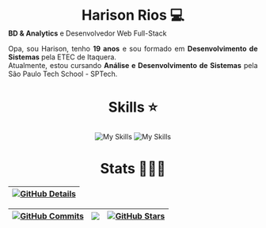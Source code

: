 <div align="center">
  <h1 style="margin-bottom: 0;">Harison Rios 💻</h1>
</div>

<div align="center" style="max-width: 600px; margin: 0 auto; text-align: justify;">
  <p style="margin-top: 0;"><strong>BD & Analytics</strong> e Desenvolvedor Web Full-Stack</p>
<p>
  Opa, sou Harison, tenho <strong>19 anos</strong> e sou formado em <strong>Desenvolvimento de Sistemas</strong> pela ETEC de Itaquera. <br />
  Atualmente, estou cursando <strong>Análise e Desenvolvimento de Sistemas</strong> pela São Paulo Tech School - SPTech. <br />
</p>

</div>


###

<h1 align="center">Skills ⭐</h1>

###

<div align="center">
  <img src="https://skillicons.dev/icons?i="js,ts,react,next,vite" alt="My Skills" />
  <img src="https://skillicons.dev/icons?i="python,php,nodejs,mysql,mongodb" alt="My Skills" />
  <br />
</div>

###

<h1 align="center">Stats 👨🏻‍💻</h1>

<div align="center">

| [![GitHub Details](https://github-profile-summary-cards.vercel.app/api/cards/profile-details?username=HarisonRios&theme=tokyonight)](https://github.com/vn7n24fzkq/github-profile-summary-cards) |
| ----------- |

| [![GitHub Commits](https://github-profile-summary-cards.vercel.app/api/cards/productive-time?username=HarisonRios&theme=tokyonight&utcOffset=-3)](https://github.com/vn7n24fzkq/github-profile-summary-cards) | ![](http://github-profile-summary-cards.vercel.app/api/cards/repos-per-language?username=HarisonRios&theme=tokyonight) | [![GitHub Stars](https://github-profile-summary-cards.vercel.app/api/cards/stats?username=HarisonRios&theme=tokyonight)](https://github.com/vn7n24fzkq/github-profile-summary-cards) |
| ----------- | ----------- | ----------- |

</div>


###
